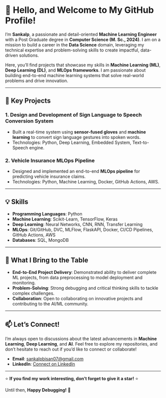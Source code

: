 # 👋 Hello, and Welcome to My GitHub Profile!

I’m **Sankalp**, a passionate and detail-oriented **Machine Learning Engineer** with a Post Graduate degree in **Computer Science (M. Sc., 2024)**. I am on a mission to build a career in the **Data Science** domain, leveraging my technical expertise and problem-solving skills to create impactful, data-driven solutions.

Here, you’ll find projects that showcase my skills in **Machine Learning (ML)**, **Deep Learning (DL)**, and **MLOps frameworks**. I am passionate about building end-to-end machine learning systems that solve real-world problems and drive innovation.

---

## 🚀 **Key Projects**

### **1. Design and Development of Sign Language to Speech Conversion System**
- Built a real-time system using **sensor-fused gloves** and **machine learning** to convert sign language gestures into spoken words.
- Technologies: Python, Deep Learning, Embedded System, Text-to-Speech engine.

### **2. Vehicle Insurance MLOps Pipeline**
- Designed and implemented an end-to-end **MLOps pipeline** for predicting vehicle insurance claims.
- Technologies: Python, Machine Learning, Docker, GitHub Actions, AWS.

---

## 💡 **Skills**
- **Programming Languages**: Python
- **Machine Learning**: Scikit-Learn, TensorFlow, Keras
- **Deep Learning**: Neural Networks, CNN, RNN, Transfer Learning
- **MLOps**: Git/GitHub, DVC, MLFlow, FlaskAPI, Docker, CI/CD Pipelines, GitHub Actions, AWS
- **Databases**: SQL, MongoDB

---

## 🌟 **What I Bring to the Table**
- **End-to-End Project Delivery**: Demonstrated ability to deliver complete ML projects, from data preprocessing to model deployment and monitoring.
- **Problem-Solving**: Strong debugging and critical thinking skills to tackle complex challenges.
- **Collaboration**: Open to collaborating on innovative projects and contributing to the AI/ML community.

---

## 📫 **Let’s Connect!**
I’m always open to discussions about the latest advancements in **Machine Learning**, **Deep Learning**, and **AI**. Feel free to explore my repositories, and don’t hesitate to reach out if you’d like to connect or collaborate!

- **Email**: sankalpbisan07@gmail.com
- **LinkedIn**: [Connect on LinkedIn](https://www.linkedin.com/in/sankalpbisan/)

---

⭐ **If you find my work interesting, don’t forget to give it a star!** ⭐  

Until then, **Happy Debugging!** 🐛  
